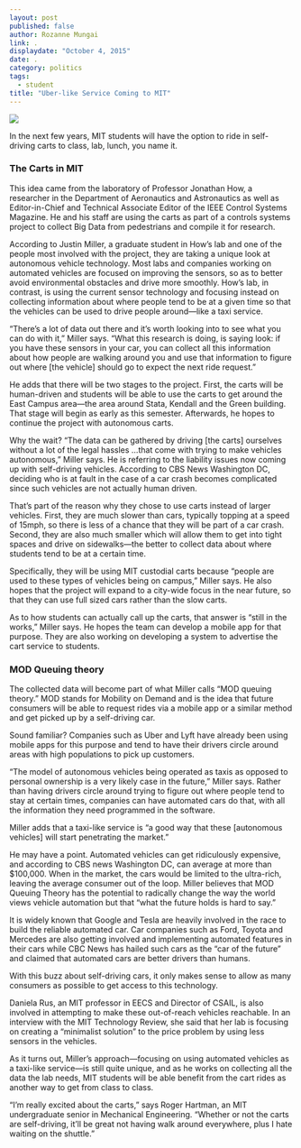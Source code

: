 ```yaml
---
layout: post
published: false
author: Rozanne Mungai
link: .
displaydate: "October 4, 2015"
date: .
category: politics
tags: 
  - student
title: "Uber-like Service Coming to MIT"
---
```



![](http://acl.mit.edu/projects/images/GEM.jpg)

In the next few years, MIT students will have the option to ride in self-driving carts to class, lab, lunch, you name it. 

### The Carts in MIT

This idea came from the laboratory of Professor Jonathan How, a researcher in the Department of Aeronautics and Astronautics as well as Editor-in-Chief and Technical Associate Editor of the IEEE Control Systems Magazine. He and his staff are using the carts as part of a controls systems project to collect Big Data from pedestrians and compile it for research. 

According to Justin Miller, a graduate student in How’s lab and one of the people most involved with the project, they are taking a unique look at autonomous vehicle technology. Most labs and companies working on automated vehicles are focused on improving the sensors, so as to better avoid environmental obstacles and drive more smoothly. How’s lab, in contrast,  is using the current sensor technology and focusing instead on collecting information about where people tend to be at a given time so that the vehicles can be used to drive people around—like a taxi service.

“There’s a lot of data out there and it’s worth looking into to see what you can do with it,” Miller says.  “What this research is doing, is saying look: if you have these sensors in your car, you can collect all this information about how people are walking around you and use that information to figure out where [the vehicle] should go to expect the next ride request.”

He adds that there will be two stages to the project. First, the carts will be human-driven and students will be able to use the carts to get around the East Campus area—the area around Stata, Kendall and the Green building. That stage will begin as early as this semester. Afterwards, he hopes to continue the project with autonomous carts. 

Why the wait?  “The data can be gathered by driving [the carts] ourselves without a lot of the legal hassles …that come with trying to make vehicles autonomous,” Miller says. He is referring to the liability issues now coming up with self-driving vehicles. According to CBS News Washington DC, deciding who is at fault in the case of a car crash becomes complicated since such vehicles are not actually human driven.

That’s part of the reason why they chose to use carts instead of larger vehicles. First, they are much slower than cars, typically topping at a speed of 15mph, so there is less of a chance that they will be part of a car crash. Second, they are also much smaller which will allow them to get into tight spaces and drive on sidewalks—the better to collect data about where students tend to be at a certain time. 

Specifically, they will be using MIT custodial carts because “people are used to these types of vehicles being on campus,” Miller says.  He also hopes that the project will expand to a city-wide focus in the near future, so that they can use full sized cars rather than the slow carts.

As to how students can actually call up the carts, that answer is “still in the works,” Miller says.  He hopes the team can develop a mobile app for that purpose. They are also working on developing a system to advertise the cart service to students.  

### MOD Queuing theory
The collected data will become part of what Miller calls “MOD queuing theory.” MOD stands for Mobility on Demand and is the idea that future consumers will be able to request rides via a mobile app or a similar method and get picked up by a self-driving car. 

Sound familiar? Companies such as Uber and Lyft have already been using mobile apps for this purpose and tend to have their drivers circle around areas with high populations to pick up customers. 

“The model of autonomous vehicles being operated as taxis as opposed to personal ownership is a very likely case in the future,” Miller says. Rather than having drivers circle around trying to figure out where people tend to stay at certain times, companies can have automated cars do that, with all the information they need programmed in the software.

Miller adds that a taxi-like service is “a good way that these [autonomous vehicles] will start penetrating the market.” 

He may have a point. Automated vehicles can get ridiculously expensive, and according to CBS news Washington DC, can average at more than $100,000. When in the market, the cars would be limited to the ultra-rich, leaving the average consumer out of the loop. Miller believes that MOD Queuing Theory has the potential to radically change the way the world views vehicle automation but that “what the future holds is hard to say.” 

It is widely known that Google and Tesla are heavily involved in the race to build the reliable automated car. Car companies such as Ford, Toyota and Mercedes are also getting involved and implementing automated features in their cars while CBC News has hailed such cars as the “car of the future” and claimed that automated cars are better drivers than humans. 

With this buzz about self-driving cars, it only makes sense to allow as many consumers as possible to get access to this technology.

Daniela Rus, an MIT professor in EECS and Director of CSAIL, is also involved in attempting to make these out-of-reach vehicles reachable. In an interview with the MIT Technology Review, she said that her lab is focusing on creating a “minimalist solution” to the price problem by using less sensors in the vehicles.

As it turns out, Miller’s approach—focusing on using automated vehicles as a taxi-like service—is still quite unique, and as he works on collecting all the data the lab needs, MIT students will be able benefit from the cart rides as another way to get from class to class. 

“I’m really excited about the carts,” says Roger Hartman, an MIT undergraduate senior in Mechanical Engineering. “Whether or not the carts are self-driving, it’ll be great not having walk around everywhere, plus I hate waiting on the shuttle.”
